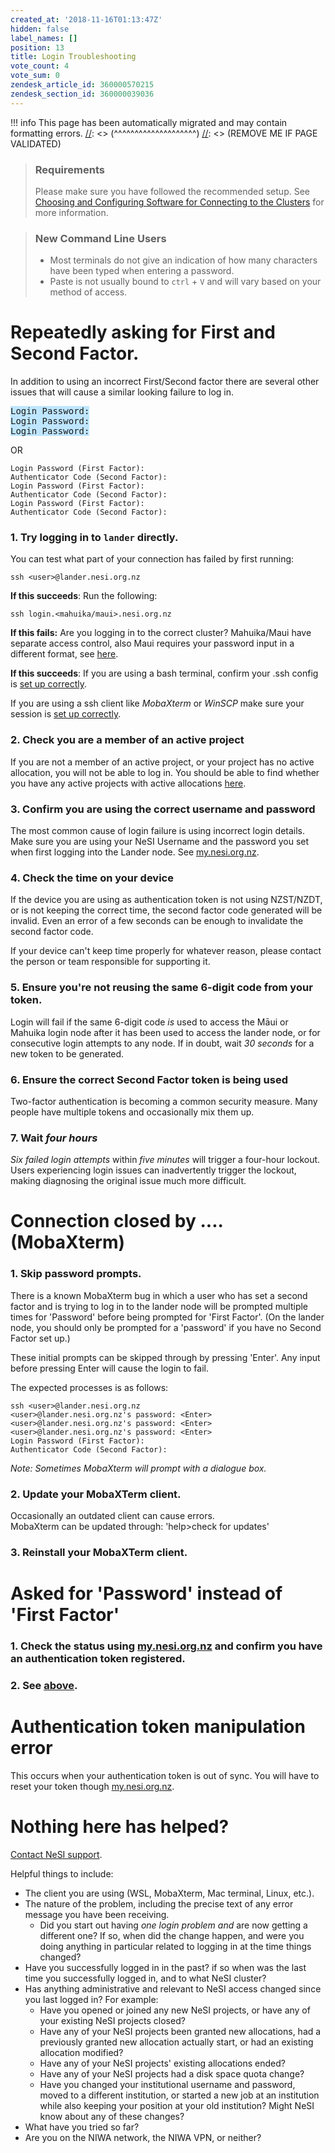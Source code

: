 ```yaml
---
created_at: '2018-11-16T01:13:47Z'
hidden: false
label_names: []
position: 13
title: Login Troubleshooting
vote_count: 4
vote_sum: 0
zendesk_article_id: 360000570215
zendesk_section_id: 360000039036
---
```



[//]: <> (REMOVE ME IF PAGE VALIDATED)
[//]: <> (vvvvvvvvvvvvvvvvvvvv)
!!! info
    This page has been automatically migrated and may contain formatting errors.
[//]: <> (^^^^^^^^^^^^^^^^^^^^)
[//]: <> (REMOVE ME IF PAGE VALIDATED)
<blockquote class="blockquote-prereq">
<h3 id="prerequisites">Requirements</h3>
<p>Please make sure you have followed the recommended setup. See <a href="https://support.nesi.org.nz/hc/en-gb/articles/360001016335" target="_self">Choosing and Configuring Software for Connecting to the Clusters</a> for more information.</p>
</blockquote>
<blockquote class="blockquote-warning">
<h3 id="prerequisites">New Command Line Users</h3>
<ul>
<li>Most terminals do not give an indication of how many characters have been typed when entering a password.</li>
<li>Paste is not usually bound to <code>ctrl</code> + <code>V</code> and will vary based on your method of access.</li>
</ul>
</blockquote>
<h1>Repeatedly asking for First and Second Factor.</h1>
<p>In addition to using an incorrect First/Second factor there are several other issues that will cause a similar looking failure to log in. </p>
<pre><span style="background-color: #bfe6ff;">Login Password:<br>Login Password:<br>Login Password:</span></pre>
<p>OR</p>
<pre><code>Login Password (First Factor): 
Authenticator Code (Second Factor):
Login Password (First Factor): 
Authenticator Code (Second Factor):
Login Password (First Factor): 
Authenticator Code (Second Factor):</code></pre>
<h3>1. Try logging in to <code>lander</code> directly.</h3>
<p>You can test what part of your connection has failed by first running:</p>
<pre class="highlight"><code class="hljs nginx">ssh &lt;user&gt;@lander.nesi.org.nz</code></pre>
<p><strong>If this succeeds</strong>: Run the following:</p>
<pre class="highlight"><code class="hljs nginx">ssh login.&lt;mahuika/maui&gt;.nesi.org.nz</code></pre>
<p><strong>If this fails:</strong> Are you logging in to the correct cluster? Mahuika/Maui have separate access control, also Maui requires your password input in a different format, see <a href="https://support.nesi.org.nz/hc/en-gb/articles/360001244876-Mahuika-M%C4%81ui-Differences">here</a>.</p>
<p><strong>If this succeeds</strong>: If you are using a bash terminal, confirm your .ssh config is <a href="https://support.nesi.org.nz/hc/en-gb/articles/360000161315#recLinux">set up correctly</a>.</p>
<p class="wysiwyg-indent13">If you are using a ssh client like <em>MobaXterm</em> or <em>WinSCP</em> make sure your session is <a href="https://support.nesi.org.nz/hc/en-gb/articles/360000161315#recMoba">set up correctly</a>.</p>
<h3>2. Check you are a member of an active project</h3>
<p>If you are not a member of an active project, or your project has no active allocation, you will not be able to log in. You should be able to find whether you have any active projects with active allocations <a href="https://my.nesi.org.nz/html/view_projects">here</a>. </p>
<h3>3. Confirm you are using the correct username and password</h3>
<p>The most common cause of login failure is using incorrect login details. Make sure you are using your NeSI Username and the password you set when first logging into the Lander node. See <a href="https://my.nesi.org.nz/" target="_blank" rel="noopener">my.nesi.org.nz</a>.</p>
<h3>4. Check the time on your device</h3>
<p>If the device you are using as authentication token is not using NZST/NZDT, or is not keeping the correct time, the second factor code generated will be invalid. Even an error of a few seconds can be enough to invalidate the second factor code.</p>
<p>If your device can't keep time properly for whatever reason, please contact the person or team responsible for supporting it.</p>
<h3>5. Ensure you're not reusing the same <span>6-digit code </span>from your token.</h3>
<p>Login will fail if the same <span>6-digit code</span><dfn class="dictionary-of-numbers"> is </dfn>used to access the Māui or Mahuika login node after it has been used to access the lander node, or for consecutive login attempts to any node. If in doubt, wait <dfn class="dictionary-of-numbers dictionary-of-numbers-quantity-30s dictionary-of-numbers-processed">30 seconds</dfn> for a new token to be generated.</p>
<h3>6. Ensure the correct Second Factor token is being used</h3>
<p>Two-factor authentication is becoming a common security measure. Many people have multiple tokens and occasionally mix them up.</p>
<h3>7. Wait <dfn class="dictionary-of-numbers dictionary-of-numbers-quantity-14400s dictionary-of-numbers-processed">four hours</dfn>
</h3>
<p><dfn class="dictionary-of-numbers">Six failed login attempts </dfn>within <dfn class="dictionary-of-numbers dictionary-of-numbers-quantity-300s dictionary-of-numbers-processed">five minutes</dfn> will trigger a four-hour lockout. Users experiencing login issues can inadvertently trigger the lockout, making diagnosing the original issue much more difficult.  </p>
<h1 id="mobaPassPassPass">Connection closed by .... (MobaXterm)</h1>
<h3>1. Skip password prompts.</h3>
<p>There is a known MobaXterm bug in which a user who has set a second factor and is trying to log in to the lander node will be prompted multiple times for 'Password' before being prompted for 'First Factor'. (On the lander node, you should only be prompted for a 'password' if you have no Second Factor set up.)</p>
<p>These initial prompts can be skipped through by pressing 'Enter'. Any input before pressing Enter will cause the login to fail.</p>
<p>The expected processes is as follows:</p>
<pre class="highlight"><code class="hljs nginx">ssh &lt;user&gt;@lander.nesi.org.nz 
&lt;user&gt;@lander.nesi.org.nz's password: &lt;Enter&gt;
&lt;user&gt;@lander.nesi.org.nz's password: &lt;Enter&gt;
&lt;user&gt;@lander.nesi.org.nz's password: &lt;Enter&gt;
Login Password (First Factor): 
Authenticator Code (Second Factor):</code></pre>
<p><em>Note: Sometimes MobaXterm will prompt with a dialogue box.</em></p>
<h3>2. Update your MobaXTerm client.</h3>
<p>Occasionally an outdated client can cause errors.<br>MobaXterm can be updated through: 'help&gt;check for updates'</p>
<h3>3. Reinstall your MobaXTerm client.</h3>
<h1>Asked for 'Password' instead of 'First Factor'</h1>
<h3>1. Check the status using <a href="https://my.nesi.org.nz/" target="_blank" rel="noopener">my.nesi.org.nz</a> and confirm you have an authentication token registered.</h3>
<h3>2. See <a href="#mobaPassPassPass" target="_self">above</a>.</h3>
<h1>Authentication token manipulation error</h1>
<p>This occurs when your authentication token is out of sync. You will have to reset your token though <a href="https://my.nesi.org.nz/" target="_blank" rel="noopener">my.nesi.org.nz</a>.</p>
<h1 id="contactNesi">Nothing here has helped?</h1>
<p><a href="https://support.nesi.org.nz/hc/requests/new" target="_self">Contact NeSI support</a>.</p>
<p>Helpful things to include:</p>
<ul>
<li>The client you are using (WSL, MobaXterm, Mac terminal, Linux, etc.).</li>
<li>The nature of the problem, including the precise text of any error message you have been receiving.
<ul>
<li>Did you start out having <dfn class="dictionary-of-numbers">one login problem and </dfn>are now getting a different one? If so, when did the change happen, and were you doing anything in particular related to logging in at the time things changed?</li>
</ul>
</li>
<li>Have you successfully logged in in the past? if so when was the last time you successfully logged in, and to what NeSI cluster?</li>
<li>Has anything administrative and relevant to NeSI access changed since you last logged in? For example:
<ul>
<li>Have you opened or joined any new NeSI projects, or have any of your existing NeSI projects closed?</li>
<li>Have any of your NeSI projects been granted new allocations, had a previously granted new allocation actually start, or had an existing allocation modified?</li>
<li>Have any of your NeSI projects' existing allocations ended?</li>
<li>Have any of your NeSI projects had a disk space quota change?</li>
<li>Have you changed your institutional username and password, moved to a different institution, or started a new job at an institution while also keeping your position at your old institution? Might NeSI know about any of these changes?</li>
</ul>
</li>
<li>What have you tried so far?</li>
<li>Are you on the NIWA network, the NIWA VPN, or neither?</li>
</ul>
<div id="collapseExample" class="collapse">
<div class="card card-body"> </div>
</div>